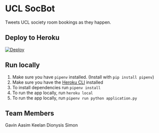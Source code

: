 # UCL SocBot

Tweets UCL society room bookings as they happen.

## Deploy to Heroku
[![Deploy](https://www.herokucdn.com/deploy/button.svg)](https://heroku.com/deploy)


## Run locally

1. Make sure you have `pipenv` installed. (Install with `pip install pipenv`)
1. Make sure you have the [Heroku CLI](https://devcenter.heroku.com/articles/heroku-cli) installed
1. To install dependencies run `pipenv install`
1. To run the app locally, run `heroku local`
  1. To run the app locally, run `pipenv run python application.py`

## Team Members

Gavin
Aasim
Keelan
Dionysis
Simon
